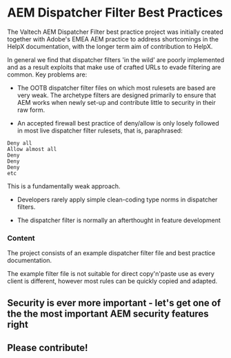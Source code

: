 # AEM Dispatcher Filter Best Practices

The Valtech AEM Dispatcher Filter best practice project was initially created together with Adobe's EMEA AEM practice to address shortcomings in the HelpX documentation, with the longer term aim of contribution to HelpX.

In general we find that dispatcher filters 'in the wild' are poorly implemented and as a result exploits that make use of crafted URLs to evade filtering are common.  Key problems are:

- The OOTB dispatcher filter files on which most rulesets are based are very weak. The archetype filters are designed primarily to ensure that AEM works when newly set-up and contribute little to security in their raw form.

- An accepted firewall best practice of deny/allow is only losely followed in most live dispatcher filter rulesets, that is, paraphrased:

```
Deny all
Allow almost all
Deny
Deny
Deny
etc
```

This is a fundamentally weak approach.

- Developers rarely apply simple clean-coding type norms in dispatcher filters.  

- The dispatcher filter is normally an afterthought in feature development

### Content

The project consists of an example dispatcher filter file and best practice documentation.

The example filter file is not suitable for direct copy'n'paste use as every client is different, however most rules can be quickly copied and adapted.  

## Security is ever more important - let's get one of the the most important AEM security features right
## Please contribute!
